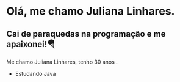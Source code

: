 # Olá, me chamo Juliana Linhares.

## Cai de paraquedas na programação e me apaixonei!🪂

Me chamo Juliana Linhares, tenho 30 anos . 

- Estudando  Java

